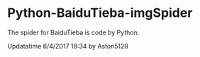 # Python-BaiduTieba-imgSpider
The spider for BaiduTieba is code by Python.

Updatatime 6/4/2017 18:34 by Aston5128
